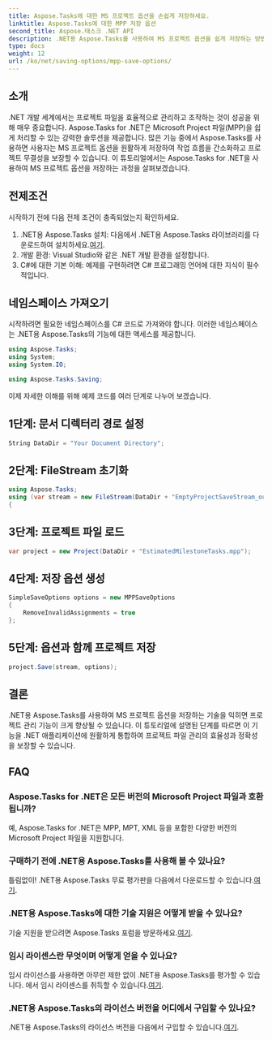 ```yaml
---
title: Aspose.Tasks에 대한 MS 프로젝트 옵션을 손쉽게 저장하세요.
linktitle: Aspose.Tasks에 대한 MPP 저장 옵션
second_title: Aspose.태스크 .NET API
description: .NET용 Aspose.Tasks를 사용하여 MS 프로젝트 옵션을 쉽게 저장하는 방법을 알아보세요. 프로젝트 관리 효율성을 높이세요.
type: docs
weight: 12
url: /ko/net/saving-options/mpp-save-options/
---
```

## 소개
.NET 개발 세계에서는 프로젝트 파일을 효율적으로 관리하고 조작하는 것이 성공을 위해 매우 중요합니다. Aspose.Tasks for .NET은 Microsoft Project 파일(MPP)을 쉽게 처리할 수 있는 강력한 솔루션을 제공합니다. 많은 기능 중에서 Aspose.Tasks를 사용하면 사용자는 MS 프로젝트 옵션을 원활하게 저장하여 작업 흐름을 간소화하고 프로젝트 무결성을 보장할 수 있습니다. 이 튜토리얼에서는 Aspose.Tasks for .NET을 사용하여 MS 프로젝트 옵션을 저장하는 과정을 살펴보겠습니다.
## 전제조건
시작하기 전에 다음 전제 조건이 충족되었는지 확인하세요.
1. .NET용 Aspose.Tasks 설치: 다음에서 .NET용 Aspose.Tasks 라이브러리를 다운로드하여 설치하세요.[여기](https://releases.aspose.com/tasks/net/).
2. 개발 환경: Visual Studio와 같은 .NET 개발 환경을 설정합니다.
3. C#에 대한 기본 이해: 예제를 구현하려면 C# 프로그래밍 언어에 대한 지식이 필수적입니다.

## 네임스페이스 가져오기
시작하려면 필요한 네임스페이스를 C# 코드로 가져와야 합니다. 이러한 네임스페이스는 .NET용 Aspose.Tasks의 기능에 대한 액세스를 제공합니다.

```csharp
using Aspose.Tasks;
using System;
using System.IO;

using Aspose.Tasks.Saving;
```

이제 자세한 이해를 위해 예제 코드를 여러 단계로 나누어 보겠습니다.
## 1단계: 문서 디렉터리 경로 설정
```csharp
String DataDir = "Your Document Directory";
```
## 2단계: FileStream 초기화
```csharp
using Aspose.Tasks;
using (var stream = new FileStream(DataDir + "EmptyProjectSaveStream_out.xml", FileMode.Create, FileAccess.Write))
{
```
## 3단계: 프로젝트 파일 로드
```csharp
var project = new Project(DataDir + "EstimatedMilestoneTasks.mpp");
```
## 4단계: 저장 옵션 생성
```csharp
SimpleSaveOptions options = new MPPSaveOptions
{
	RemoveInvalidAssignments = true
};
```
## 5단계: 옵션과 함께 프로젝트 저장
```csharp
project.Save(stream, options);
```

## 결론
.NET용 Aspose.Tasks를 사용하여 MS 프로젝트 옵션을 저장하는 기술을 익히면 프로젝트 관리 기능이 크게 향상될 수 있습니다. 이 튜토리얼에 설명된 단계를 따르면 이 기능을 .NET 애플리케이션에 원활하게 통합하여 프로젝트 파일 관리의 효율성과 정확성을 보장할 수 있습니다.

## FAQ
### Aspose.Tasks for .NET은 모든 버전의 Microsoft Project 파일과 호환됩니까?
예, Aspose.Tasks for .NET은 MPP, MPT, XML 등을 포함한 다양한 버전의 Microsoft Project 파일을 지원합니다.
### 구매하기 전에 .NET용 Aspose.Tasks를 사용해 볼 수 있나요?
 틀림없이! .NET용 Aspose.Tasks 무료 평가판을 다음에서 다운로드할 수 있습니다.[여기](https://releases.aspose.com/).
### .NET용 Aspose.Tasks에 대한 기술 지원은 어떻게 받을 수 있나요?
 기술 지원을 받으려면 Aspose.Tasks 포럼을 방문하세요.[여기](https://forum.aspose.com/c/tasks/15).
### 임시 라이센스란 무엇이며 어떻게 얻을 수 있나요?
 임시 라이선스를 사용하면 아무런 제한 없이 .NET용 Aspose.Tasks를 평가할 수 있습니다. 에서 임시 라이센스를 취득할 수 있습니다.[여기](https://purchase.aspose.com/temporary-license/).
### .NET용 Aspose.Tasks의 라이선스 버전을 어디에서 구입할 수 있나요?
 .NET용 Aspose.Tasks의 라이선스 버전을 다음에서 구입할 수 있습니다.[여기](https://purchase.aspose.com/buy).